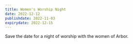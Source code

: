 ```yaml
---
title: Women's Worship Night
date: 2022-12-12
publishdate: 2022-11-03
expirydate: 2022-12-15
---
```

Save the date for a night of worship with the women of Arbor.
